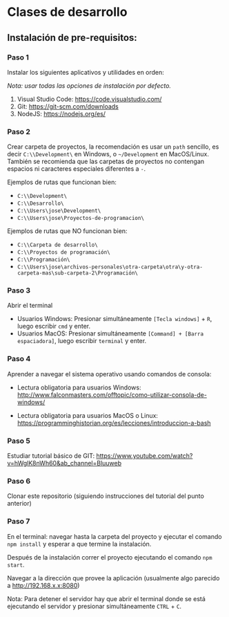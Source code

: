 # Clases de desarrollo

## Instalación de pre-requisitos:

### Paso 1

Instalar los siguientes aplicativos y utilidades en orden:

_Nota: usar todas las opciones de instalación por defecto._

1. Visual Studio Code: https://code.visualstudio.com/
2. Git: https://git-scm.com/downloads
3. NodeJS: https://nodejs.org/es/

### Paso 2

Crear carpeta de proyectos, la recomendación es usar un `path` sencillo, es decir `C:\\Development\` en Windows, o `~/Development` en MacOS/Linux. También se recomienda que las carpetas de proyectos no contengan espacios ni caracteres especiales diferentes a `-`.

Ejemplos de rutas que funcionan bien:
- `C:\\Development\`
- `C:\\Desarrollo\`
- `C:\\Users\jose\Development\`
- `C:\\Users\jose\Proyectos-de-programacion\`

Ejemplos de rutas que NO funcionan bien:
- `C:\\Carpeta de desarrollo\`
- `C:\\Proyectos de programación\`
- `C:\\Programación\`
- `C:\\Users\jose\archivos-personales\otra-carpeta\otra\y-otra-carpeta-mas\sub-carpeta-2\Programación\`

### Paso 3

Abrir el terminal
- Usuarios Windows: Presionar simultáneamente `[Tecla windows]` + `R`, luego escribir `cmd` y enter.
- Usuarios MacOS: Presionar simultáneamente `[Command] + [Barra espaciadora]`, luego escribir `terminal` y enter.

### Paso 4

Aprender a navegar el sistema operativo usando comandos de consola:

- Lectura obligatoria para usuarios Windows: http://www.falconmasters.com/offtopic/como-utilizar-consola-de-windows/

- Lectura obligatoria para usuarios MacOS o Linux:
https://programminghistorian.org/es/lecciones/introduccion-a-bash

### Paso 5

Estudiar tutorial básico de GIT:
https://www.youtube.com/watch?v=hWglK8nWh60&ab_channel=Bluuweb

### Paso 6

Clonar este repositorio (siguiendo instrucciones del tutorial del punto anterior)


### Paso 7

En el terminal: navegar hasta la carpeta del proyecto y ejecutar el comando `npm install` y esperar a que termine la instalación.

Después de la instalación correr el proyecto ejecutando el comando `npm start`.

Navegar a la dirección que provee la aplicación (usualmente algo parecido a http://192.168.x.x:8080)

Nota: Para detener el servidor hay que abrir el terminal donde se está ejecutando el servidor y presionar simultáneamente `CTRL` + `C`.
